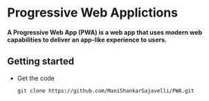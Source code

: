 # Progressive Web Applictions

#### A Progressive Web App (PWA) is a web app that uses modern web capabilities to deliver an app-like experience to users.


## Getting started
  - Get the code
  
    ```
    git clone https://github.com/ManiShankarGajavelli/PWA.git
    ```
   
